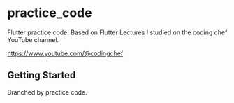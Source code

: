 # practice_code

Flutter practice code.
Based on Flutter Lectures I studied on the coding chef YouTube channel.

https://www.youtube.com/@codingchef

## Getting Started
Branched by practice code.

